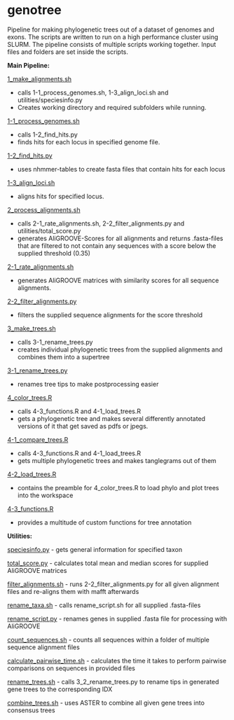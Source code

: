# genotree

Pipeline for making phylogenetic trees out of a dataset of genomes and exons. The scripts are written to run on a high performance cluster using SLURM.
The pipeline consists of multiple scripts working together. Input files and folders are set inside the scripts.


**Main Pipeline:**

[1_make_alignments.sh](1_make_alignments.sh)
- calls 1-1_process_genomes.sh, 1-3_align_loci.sh and utilities/speciesinfo.py
- Creates working directory and required subfolders while running.


[1-1_process_genomes.sh](1-1_process_genomes.sh)
- calls 1-2_find_hits.py
- finds hits for each locus in specified genome file.


[1-2_find_hits.py](1-2_find_hits.py)
- uses nhmmer-tables to create fasta files that contain hits for each locus


[1-3_align_loci.sh](1-3_align_loci.sh)
- aligns hits for specified locus.


[2_process_alignments.sh](2_process_alignments.sh)
- calls 2-1_rate_alignments.sh, 2-2_filter_alignments.py and utilities/total_score.py
- generates AliGROOVE-Scores for all alignments and returns .fasta-files that are filtered to not contain any sequences with a score below the supplied threshold (0.35)


[2-1_rate_alignments.sh](2-1_rate_alignments.sh)
- generates AliGROOVE matrices with similarity scores for all sequence alignments.


[2-2_filter_alignments.py](2-2_filter_alignments.py)
- filters the supplied sequence alignments for the score threshold


[3_make_trees.sh](3_make_trees.sh)
- calls 3-1_rename_trees.py
- creates individual phylogenetic trees from the supplied alignments and combines them into a supertree


[3-1_rename_trees.py](3-1_rename_trees.py)
- renames tree tips to make postprocessing easier


[4_color_trees.R](4_color_trees.R)
- calls 4-3_functions.R and 4-1_load_trees.R
- gets a phylogenetic tree and makes several differently annotated versions of it that get saved as pdfs or jpegs.


[4-1_compare_trees.R](4-1_compare_trees.R)
- calls 4-3_functions.R and 4-1_load_trees.R
- gets multiple phylogenetic trees and makes tanglegrams out of them


[4-2_load_trees.R](4-1_load_trees.R)
- contains the preamble for 4_color_trees.R to load phylo and plot trees into the workspace


[4-3_functions.R](4-3_functions.R)
- provides a multitude of custom functions for tree annotation


**Utilities:**

[speciesinfo.py](utilities/speciesinfo.py) - gets general information for specified taxon

[total_score.py](utilities/total_score.py) - calculates total mean and median scores for supplied AliGROOVE matrices

[filter_alignments.sh](utilites/filter_alignments.sh) - runs 2-2_filter_alignments.py for all given alignment files and re-aligns them with mafft afterwards

[rename_taxa.sh](utilities/rename_taxa.sh) - calls rename_script.sh for all supplied .fasta-files

[rename_script.py](utilities/rename_script.py) - renames genes in supplied .fasta file for processing with AliGROOVE

[count_sequences.sh](utilities/count_sequences.sh) - counts all sequences within a folder of multiple sequence alignment files

[calculate_pairwise_time.sh](utilities/calculate_pairwise_time.sh) - calculates the time it takes to perform pairwise comparisons on sequences in provided files

[rename_trees.sh](utilities/rename_trees.sh) - calls 3_2_rename_trees.py to rename tips in generated gene trees to the corresponding IDX

[combine_trees.sh](utilities/combine_trees.sh) - uses ASTER to combine all given gene trees into consensus trees
